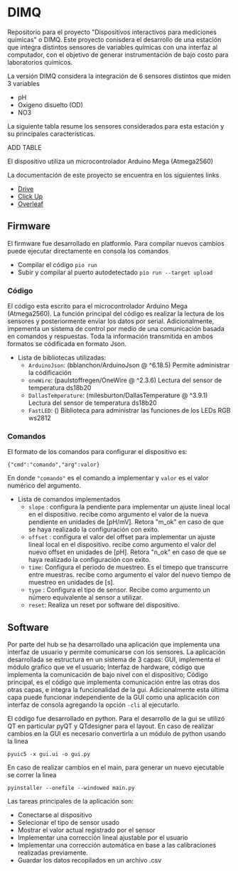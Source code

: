# DIMQ
Repositorio para el proyecto "Dispositivos interactivos para mediciones químicas" o  DIMQ. Este proyecto conisdera el desarrollo de una estación que integra distintos sensores de variables químicas con una interfaz al computador, con el objetivo de generar instrumentación de bajo costo para laboratorios químicos.

La versión DIMQ considera la integración de 6 sensores distintos que miden 3 variables
- pH
- Oxigeno disuelto (OD)
- NO3

La siguiente tabla resume los sensores considerados para esta estación y su principales características.

ADD TABLE

El dispositivo utiliza un microcontrolador Arduino Mega (Atmega2560)

La documentación de este proyecto se encuentra en los siguientes links
- [Drive]()
- [Click Up](https://app.clickup.com/30934223/v/li/157006335)
- [Overleaf]()

## Firmware
El firmware fue desarrollado en platformio. Para compilar nuevos cambios puede ejecutar directamente en consola los comandos 
- Compilar el código
`pio run`
- Subir y compilar al puerto autodetectado
`pio run --target upload`

### Código
El código esta escrito para el microcontrolador Arduino Mega (Atmega2560). La función principal del código es realizar la lectura de los sensores y posteriormente enviar los datos por serial. Adicionalmente, impementa un sistema de control por medio de una comunicación basada en comandos y respuestas. 
Toda la información transmitida en ambos formatos se códificada en formato Json. 
- Lista de bibliotecas utilizadas:
  - `ArduinoJson`: (bblanchon/ArduinoJson @ ^6.18.5) Permite administrar la códificación 
  - `oneWire`: (paulstoffregen/OneWire @ ^2.3.6) Lectura del sensor de temperatura ds18b20
  - `DallasTemperature`: (milesburton/DallasTemperature @ ^3.9.1) Lectura del sensor de temperatura ds18b20
  - `FastLED`: () Biblioteca para administrar las funciones de los LEDs RGB ws2812

### Comandos
El formato de los comandos para configurar el dispositivo es: 

`{"cmd":"comando","arg":valor}`

En donde `"comando"` es el comando a implementar y `valor` es el valor numérico del argumento.

- Lista de comandos implementados
  - `slope` : configura la pendiente para implementar un ajuste lineal local en el dispositivo. recibe como argumento el valor de la nueva pendiente en unidades de [pH/mV]. Retora "m_ok" en caso de que se haya realizado la configuración con exito.
  - `offset` : configura el valor del offset para implementar un ajuste lineal local en el dispositivo. recibe como argumento el valor del nuevo offset en unidades de [pH]. Retora "n_ok" en caso de que se haya realizado la configuración con exito.
  - `time`: Configura el periodo de muestreo. Es el timepo que transcurre entre muestras. recibe como argumento el valor del nuevo tiempo de muestreo en unidades de [s].
  - `type` : Configura el tipo de sensor. Recibe como argumento un número equivalente al sensor a utilizar.
  - `reset`: Realiza un reset por software del dispositivo.


## Software
Por parte del hub se ha desarrollado una aplicación que implementa una interfaz de usuario y permite comunicarse con los sensores. La aplicación desarrollada se estructura en un sistema de 3 capas: GUI, implementa el módulo grafico que ve el usuario; Interfaz de hardware, código que implementa la comunicación de bajo nivel con el dispositivo; Código principal, es el código que implementa comunicación entre las otras dos otras capas, e integra la funcionalidad de la gui. Adicionalmente esta última capa puede funcionar independiente de la GUI como una aplicación con interfaz de consola agregando la opción `-cli` al ejecutarlo. 

El código fue desarrollado en python. Para el desarrollo de la gui se utilizó QT en particular pyQT y QTdesigner para el layout. En caso de realizar cambios en la GUI es necesario convertirla a un módulo de python usando la linea

`pyuic5 -x gui.ui -o gui.py`

En caso de realizar cambios en el main, para generar un nuevo ejecutable se correr la linea

`pyinstaller --onefile --windowed main.py`

Las tareas principales de la aplicación son:
- Conectarse al dispositivo
- Selecionar el tipo de sensor usado
- Mostrar el valor actual registrado por el sensor
- Implementar una corrección lineal ajustable por el usuario
- Implementar una corrección automática en base a las calibraciones realizadas previamente.
- Guardar los datos recopilados en un archivo .csv


